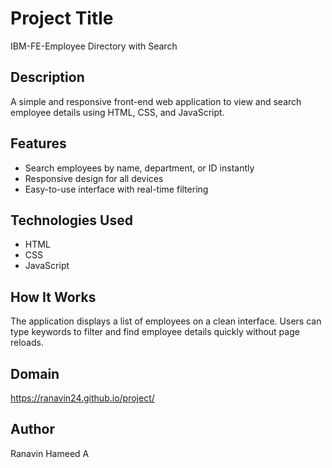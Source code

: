 # Project Title
IBM-FE-Employee Directory with Search

## Description
A simple and responsive front-end web application to view and search employee details using HTML, CSS, and JavaScript.

## Features
- Search employees by name, department, or ID instantly
- Responsive design for all devices
- Easy-to-use interface with real-time filtering

## Technologies Used
- HTML
- CSS
- JavaScript

## How It Works
The application displays a list of employees on a clean interface. Users can type keywords to filter and find employee details quickly without page reloads.

## Domain
https://ranavin24.github.io/project/

## Author
Ranavin Hameed A 
